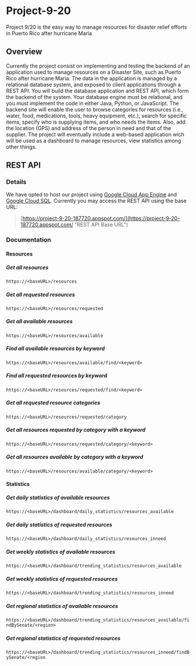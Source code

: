 # Project-9-20
Project 9/20 is the easy way to manage resources for disaster relief efforts in Puerto Rico after hurricane Maria
## Overview
Currently the project consist on implementing and testing the backend of an application used to manage resources on a Disaster Site, such as Puerto Rico after hurricane Maria. The data in the application is managed by a relational database system, and exposed to client applications through a REST API. You will build the database application and REST API, which form the backend of the system. Your database engine must be relational, and you must implement the code in either Java, Python, or JavaScript. The backend site will enable the user to browse categories for resources (i.e., water, food, medications, tools, heavy equipment, etc.), search for specific items, specify who is supplying items, and who needs the items. Also, add the location (GPS) and address of the person in need and that of the supplier. The project will eventually include a web-based application wich will be used as a dashboard to manage resources, view statistics among other things.

## REST API
### Details
We have opted to host our project using [Google Cloud App Engine](https://cloud.google.com/appengine/ "App Engine Homepage") and [Google Cloud SQL](https://cloud.google.com/sql/ "Cloud SQL Homepage"). Currently you may access the REST API using the base URL: 
>[https://project-9-20-187720.appspot.com/](https://project-9-20-187720.appspot.com/ "REST API Base URL")

### Documentation
#### Resources
##### Get all resources
`https://<baseURL>/resources`
##### Get all requested resources
`https://<baseURL>/resources/requested`
##### Get all available resources
`https://<baseURL>/resources/available`
##### Find all available resources by keyword
`https://<baseURL>/resources/available/find/<keyword>`
##### Find all requested resources by keyword
`https://<baseURL>/resources/requested/find/<keyword>`
##### Get all requested resource categories
`https://<baseURL>/resources/requested/category`
##### Get all resources requested by category with a keyword
`https://<baseURL>/resources/requested/category/<keyword>`
##### Get all resources available by category with a keyword
`https://<baseURL>/resources/available/category/<keyword>`
#### Statistics
##### Get daily statistics of available resources
`https://<baseURL>/dashboard/daily_statistics/resources_available`
##### Get daily statistics of requested resources
`https://<baseURL>/dashboard/daily_statistics/resources_inneed`
##### Get weekly statistics of available resources
`https://<baseURL>/dashboard/trending_statistics/resources_available`
##### Get weekly statistics of requested resources
`https://<baseURL>/dashboard/trending_statistics/resources_inneed`
##### Get regional statistics of available resources
`https://<baseURL>/dashboard/trending_statistics/resources_available/findBySenate/<region>`
##### Get regional statistics of requested resources
`https://<baseURL>/dashboard/trending_statistics/resources_inneed/findBySenate/<region`